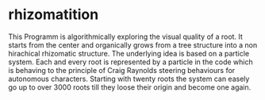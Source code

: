 # rhizomatition
This Programm is algorithmically exploring the visual quality of a root. It starts from the center and organically grows from a tree structure into a non hirachical rhizomatic structure. The underlying idea is based on a particle system. Each and every root is represented by a particle in the code which is behaving to the principle of Craig Raynolds steering behaviours for autonomous characters. Starting with twenty roots the system can easely go up to over 3000 roots till they loose their origin and become one again.
